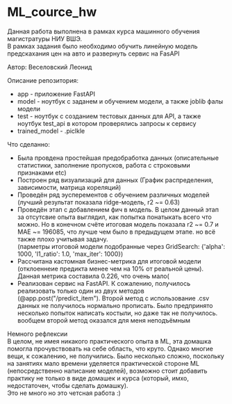 # ML_cource_hw
Данная работа выполнена в рамках курса машинного обучения магистратуры НИУ ВШЭ.<br/>
В рамках задания было необходимо обучить линейную модель предскахания цен на авто и развернуть сервис на FasAPI<p/>
Автор: Веселовский Леонид<p>

Описание репозитория:<br/>
* app - приложение FastAPI
* model - ноутбук с заданем и обучением модели, а также joblib фалы модели
* test - ноутбук с созданием тестовых данных для API, а также ноутбук test_api в котором проверялись запросы к сервису
* trained_model - .piclkle

Что сделанно:
* Была провдена простейшая предобработка данных (описательные статистики, заполнение пропусков, работа с строковыми признаками etc)
* Построен ряд визуализаций для данных (График распределения, зависимости, матрица кореляций)
* Проведён ряд эусперементов с обучением различных моделей (лучший результат показала ridge-модель, r2 ~= 0.63)
* Проведён этап с добавлением фич в модель. В целом данный этап за отсутсвие опыта выглядил, как попытка понатыкать всего что можно. Но в конечном счёте итоговая модель показала r2 ~= 0.7 и MAE ~= 196085, что лучше чем было в предыдущем этапе. но всё также плохо учитывая задачу.<br/>
  (парметры итоговой модели подобранные через GridSearch: {'alpha': 1000, 'l1_ratio': 1.0, 'max_iter': 1000})
* Рассчитана кастомная бизнес-метрика для итоговой модели (отклоеннеие предикта менее чем на 10% от реальной цены). Данная метрика составила 0.226, что очень мало(
* Реализован сервис на FastAPI. К сожалению, получилось реализовать только один из двух методов (@app.post("/predict_item"). Второй метод с использование .csv данных не получилось нормально прописать. Было предпринято несколько попыток написать костыли, но даже так не получилось. вообщем второй метод оказался для меня неподъёмным

Немного рефлексии<br/>
В целом, не имея никакого практического опыта в ML, эта домашка помогла прочувствовать на себе область, что круто. Однако многие вещи, к сожалению, не получились. Было несколько сложно, поскольку на занятиях мало времени уделяется практической стороне ML (непосредственно написание моделей), возможно стоит добавить практику не только в виде домашек и курса (который, имхо, недостаточен, чтобы сделать домашку).<br/>
Это не много но это четсная работа :) 

